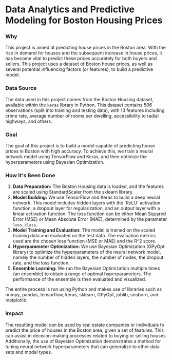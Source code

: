 # Data Analytics and Predictive Modeling for Boston Housing Prices



### Why

This project is aimed at predicting house prices in the Boston area. With the rise in demand for houses and the subsequent increase in house prices, it has become vital to predict these prices accurately for both buyers and sellers. This project uses a dataset of Boston house prices, as well as several potential influencing factors (or features), to build a predictive model.



### Data Source

The data used in this project comes from the Boston Housing dataset, available within the `keras` library in Python. This dataset contains 506 observations (split into training and testing data), with 13 features including crime rate, average number of rooms per dwelling, accessibility to radial highways, and others.  

### Goal

The goal of this project is to build a model capable of predicting house prices in Boston with high accuracy. To achieve this, we train a neural network model using TensorFlow and Keras, and then optimize the hyperparameters using Bayesian Optimization.

### How It's Been Done

1. **Data Preparation:** The Boston Housing data is loaded, and the features are scaled using StandardScaler from the sklearn library.
2. **Model Building:** We use TensorFlow and Keras to build a deep neural network. This model includes hidden layers with the 'ReLU' activation function, a dropout layer for regularization, and an output layer with a linear activation function. The loss function can be either Mean Squared Error (MSE) or Mean Absolute Error (MAE), determined by the parameter `loss_class`.
3. **Model Training and Evaluation:** The model is trained on the scaled training data and evaluated on the test data. The evaluation metrics used are the chosen loss function (MSE or MAE) and the R^2 score.
4. **Hyperparameter Optimization:** We use Bayesian Optimization (GPyOpt library) to optimize the hyperparameters of the neural network model, namely the number of hidden layers, the number of nodes, the dropout rate, and the loss function.
5. **Ensemble Learning:** We run the Bayesian Optimization multiple times (an ensemble) to obtain a range of optimal hyperparameters. The performance of the ensemble is then evaluated and visualized.

The entire process is run using Python and makes use of libraries such as numpy, pandas, tensorflow, keras, sklearn, GPyOpt, joblib, seaborn, and matplotlib.

### Impact

The resulting model can be used by real estate companies or individuals to predict the price of houses in the Boston area, given a set of features. This can assist in decision-making processes related to buying or selling houses. Additionally, the use of Bayesian Optimization demonstrates a method for tuning neural network hyperparameters that can generalize to other data sets and model types.